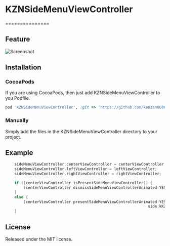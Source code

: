 # KZNSideMenuViewController
===============


## Feature
![Screenshot](https://raw2.github.com/kenzan8000/KZNSideMenuViewController/master/Screenshot/Screenshot.gif "Screenshot")


## Installation

### CocoaPods
If you are using CocoaPods, then just add KZNSideMenuViewController to you Podfile.
```ruby
pod 'KZNSideMenuViewController', :git => 'https://github.com/kenzan8000/KZNSideMenuViewController.git'
```

### Manually
Simply add the files in the KZNSideMenuViewController directory to your project.


## Example
```objective-c
    sideMenuViewController.centerViewController = centerViewController;
    sideMenuViewController.leftViewController = leftViewController;
    sideMenuViewController.rightViewController = rightViewController;
```
```objective-c
    if ([centerViewController isPresentSideMenuViewController]) {
        [centerViewController dismissSideMenuViewControllerAnimated:YES];
    }
    else {
        [centerViewController presentSideMenuViewControllerAnimated:YES
                                                               side:kKZNSideMenuViewControllerSideLeft];
    }
```


## License
Released under the MIT license.
